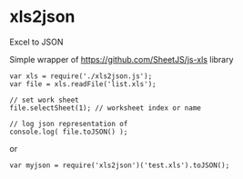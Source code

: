 # xls2json
Excel to JSON

Simple wrapper of https://github.com/SheetJS/js-xls library

    var xls = require('./xls2json.js');
    var file = xls.readFile('list.xls');
    
    // set work sheet
    file.selectSheet(1); // worksheet index or name
    
    // log json representation of 
    console.log( file.toJSON() ); 

or

    var myjson = require('xls2json')('test.xls').toJSON();
